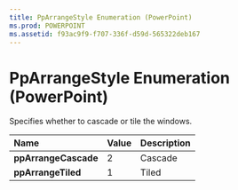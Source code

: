 ```yaml
---
title: PpArrangeStyle Enumeration (PowerPoint)
ms.prod: POWERPOINT
ms.assetid: f93ac9f9-f707-336f-d59d-565322deb167
---
```



# PpArrangeStyle Enumeration (PowerPoint)

Specifies whether to cascade or tile the windows.



|**Name**|**Value**|**Description**|
|:-----|:-----|:-----|
|**ppArrangeCascade**|2|Cascade|
|**ppArrangeTiled**|1|Tiled|

